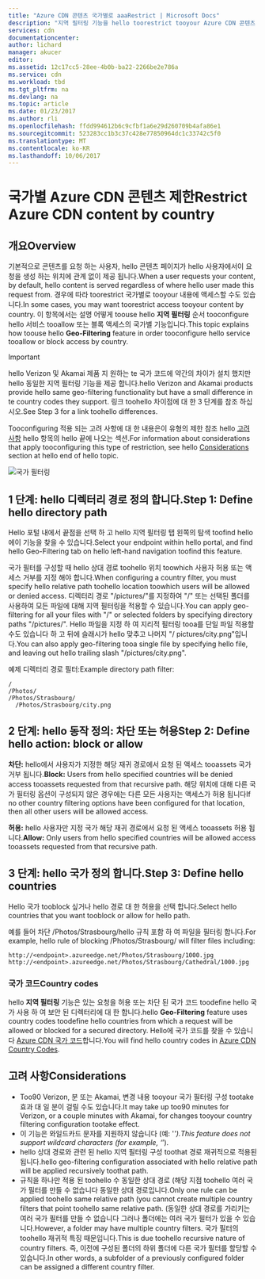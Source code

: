 ```yaml
---
title: "Azure CDN 콘텐츠 국가별로 aaaRestrict | Microsoft Docs"
description: "지역 필터링 기능을 hello toorestrict tooyour Azure CDN 콘텐츠 사용 하 여 액세스 방법에 대해 알아봅니다."
services: cdn
documentationcenter: 
author: lichard
manager: akucer
editor: 
ms.assetid: 12c17cc5-28ee-4b0b-ba22-2266be2e786a
ms.service: cdn
ms.workload: tbd
ms.tgt_pltfrm: na
ms.devlang: na
ms.topic: article
ms.date: 01/23/2017
ms.author: rli
ms.openlocfilehash: ffdd994612b6c9cfbf1a6e29d260709b4afa86e1
ms.sourcegitcommit: 523283cc1b3c37c428e77850964dc1c33742c5f0
ms.translationtype: MT
ms.contentlocale: ko-KR
ms.lasthandoff: 10/06/2017
---
```

# <a name="restrict-azure-cdn-content-by-country"></a><span data-ttu-id="8572e-103">국가별 Azure CDN 콘텐츠 제한</span><span class="sxs-lookup"><span data-stu-id="8572e-103">Restrict Azure CDN content by country</span></span>

## <a name="overview"></a><span data-ttu-id="8572e-104">개요</span><span class="sxs-lookup"><span data-stu-id="8572e-104">Overview</span></span>
<span data-ttu-id="8572e-105">기본적으로 콘텐츠를 요청 하는 사용자, hello 콘텐츠 페이지가 hello 사용자에서이 요청을 생성 하는 위치에 관계 없이 제공 됩니다.</span><span class="sxs-lookup"><span data-stu-id="8572e-105">When a user requests your content, by default, hello content is served regardless of where hello user made this request from.</span></span> <span data-ttu-id="8572e-106">경우에 따라 toorestrict 국가별로 tooyour 내용에 액세스할 수도 있습니다.</span><span class="sxs-lookup"><span data-stu-id="8572e-106">In some cases, you may want toorestrict access tooyour content by country.</span></span> <span data-ttu-id="8572e-107">이 항목에서는 설명 어떻게 toouse hello **지역 필터링** 순서 tooconfigure hello 서비스 tooallow 또는 블록 액세스의 국가별 기능입니다.</span><span class="sxs-lookup"><span data-stu-id="8572e-107">This topic explains how toouse hello **Geo-Filtering** feature in order tooconfigure hello service tooallow or block access by country.</span></span>

> [!IMPORTANT]
> <span data-ttu-id="8572e-108">hello Verizon 및 Akamai 제품 지 원하는 te 국가 코드에 약간의 차이가 설치 했지만 hello 동일한 지역 필터링 기능을 제공 합니다.</span><span class="sxs-lookup"><span data-stu-id="8572e-108">hello Verizon and Akamai products provide hello same geo-filtering functionality but have a small difference in te country codes they support.</span></span> <span data-ttu-id="8572e-109">링크 toohello 차이점에 대 한 3 단계를 참조 하십시오.</span><span class="sxs-lookup"><span data-stu-id="8572e-109">See Step 3 for a link toohello differences.</span></span>


<span data-ttu-id="8572e-110">Tooconfiguring 적용 되는 고려 사항에 대 한 내용은이 유형의 제한 참조 hello [고려 사항](cdn-restrict-access-by-country.md#considerations) hello 항목의 hello 끝에 나오는 섹션.</span><span class="sxs-lookup"><span data-stu-id="8572e-110">For information about considerations that apply tooconfiguring this type of restriction, see hello [Considerations](cdn-restrict-access-by-country.md#considerations) section at hello end of hello topic.</span></span>  

![국가 필터링](./media/cdn-filtering/cdn-country-filtering-akamai.png)

## <a name="step-1-define-hello-directory-path"></a><span data-ttu-id="8572e-112">1 단계: hello 디렉터리 경로 정의 합니다.</span><span class="sxs-lookup"><span data-stu-id="8572e-112">Step 1: Define hello directory path</span></span>
<span data-ttu-id="8572e-113">Hello 포털 내에서 끝점을 선택 하 고 hello 지역 필터링 탭 왼쪽의 탐색 toofind hello에이 기능을 찾을 수 있습니다.</span><span class="sxs-lookup"><span data-stu-id="8572e-113">Select your endpoint within hello portal, and find hello Geo-Filtering tab on hello left-hand navigation toofind this feature.</span></span>

<span data-ttu-id="8572e-114">국가 필터를 구성할 때 hello 상대 경로 toohello 위치 toowhich 사용자 허용 또는 액세스 거부를 지정 해야 합니다.</span><span class="sxs-lookup"><span data-stu-id="8572e-114">When configuring a country filter, you must specify hello relative path toohello location toowhich users will be allowed or denied access.</span></span> <span data-ttu-id="8572e-115">디렉터리 경로 "/pictures/"를 지정하여 "/" 또는 선택된 폴더를 사용하여 모든 파일에 대해 지역 필터링을 적용할 수 있습니다.</span><span class="sxs-lookup"><span data-stu-id="8572e-115">You can apply geo-filtering for all your files with "/" or selected folders by specifying directory paths "/pictures/".</span></span> <span data-ttu-id="8572e-116">Hello 파일을 지정 하 여 지리적 필터링 tooa를 단일 파일 적용할 수도 있습니다 하 고 뒤에 슬래시가 hello 맞추고 나머지 "/ pictures/city.png"입니다.</span><span class="sxs-lookup"><span data-stu-id="8572e-116">You can also apply geo-filtering tooa single file by specifying hello file, and leaving out hello trailing slash "/pictures/city.png".</span></span>

<span data-ttu-id="8572e-117">예제 디렉터리 경로 필터:</span><span class="sxs-lookup"><span data-stu-id="8572e-117">Example directory path filter:</span></span>

    /                                 
    /Photos/
    /Photos/Strasbourg/
      /Photos/Strasbourg/city.png

## <a name="step-2-define-hello-action-block-or-allow"></a><span data-ttu-id="8572e-118">2 단계: hello 동작 정의: 차단 또는 허용</span><span class="sxs-lookup"><span data-stu-id="8572e-118">Step 2: Define hello action: block or allow</span></span>
<span data-ttu-id="8572e-119">**차단:** hello에서 사용자가 지정한 해당 재귀 경로에서 요청 된 액세스 tooassets 국가 거부 됩니다.</span><span class="sxs-lookup"><span data-stu-id="8572e-119">**Block:** Users from hello specified countries will be denied access tooassets requested from that recursive path.</span></span> <span data-ttu-id="8572e-120">해당 위치에 대해 다른 국가 필터링 옵션이 구성되지 않은 경우에는 다른 모든 사용자는 액세스가 허용 됩니다</span><span class="sxs-lookup"><span data-stu-id="8572e-120">If no other country filtering options have been configured for that location, then all other users will be allowed access.</span></span>

<span data-ttu-id="8572e-121">**허용:** hello 사용자만 지정 국가 해당 재귀 경로에서 요청 된 액세스 tooassets 허용 됩니다.</span><span class="sxs-lookup"><span data-stu-id="8572e-121">**Allow:** Only users from hello specified countries will be allowed access tooassets requested from that recursive path.</span></span>

## <a name="step-3-define-hello-countries"></a><span data-ttu-id="8572e-122">3 단계: hello 국가 정의 합니다.</span><span class="sxs-lookup"><span data-stu-id="8572e-122">Step 3: Define hello countries</span></span>
<span data-ttu-id="8572e-123">Hello 국가 tooblock 싶거나 hello 경로 대 한 허용을 선택 합니다.</span><span class="sxs-lookup"><span data-stu-id="8572e-123">Select hello countries that you want tooblock or allow for hello path.</span></span> 

<span data-ttu-id="8572e-124">예를 들어 차단 /Photos/Strasbourg/hello 규칙 포함 하 여 파일을 필터링 합니다.</span><span class="sxs-lookup"><span data-stu-id="8572e-124">For example, hello rule of blocking /Photos/Strasbourg/ will filter files including:</span></span>

    http://<endpoint>.azureedge.net/Photos/Strasbourg/1000.jpg
    http://<endpoint>.azureedge.net/Photos/Strasbourg/Cathedral/1000.jpg


### <a name="country-codes"></a><span data-ttu-id="8572e-125">국가 코드</span><span class="sxs-lookup"><span data-stu-id="8572e-125">Country codes</span></span>
<span data-ttu-id="8572e-126">hello **지역 필터링** 기능은 있는 요청을 허용 또는 차단 된 국가 코드 toodefine hello 국가 사용 하 여 보안 된 디렉터리에 대 한 합니다.</span><span class="sxs-lookup"><span data-stu-id="8572e-126">hello **Geo-Filtering** feature uses country codes toodefine hello countries from which a request will be allowed or blocked for a secured directory.</span></span> <span data-ttu-id="8572e-127">Hello에 국가 코드를 찾을 수 있습니다 [Azure CDN 국가 코드](https://msdn.microsoft.com/library/mt761717.aspx)합니다.</span><span class="sxs-lookup"><span data-stu-id="8572e-127">You will find hello country codes in [Azure CDN  Country Codes](https://msdn.microsoft.com/library/mt761717.aspx).</span></span> 

## <span data-ttu-id="8572e-128"><a id="considerations"></a>고려 사항</span><span class="sxs-lookup"><span data-stu-id="8572e-128"><a id="considerations"></a>Considerations</span></span>
* <span data-ttu-id="8572e-129">Too90 Verizon, 분 또는 Akamai, 변경 내용 tooyour 국가 필터링 구성 tootake 효과 대 일 분이 걸릴 수도 있습니다.</span><span class="sxs-lookup"><span data-stu-id="8572e-129">It may take up too90 minutes for Verizon, or a couple minutes with Akamai, for changes tooyour country filtering configuration tootake effect.</span></span>
* <span data-ttu-id="8572e-130">이 기능은 와일드카드 문자를 지원하지 않습니다 (예: '*').</span><span class="sxs-lookup"><span data-stu-id="8572e-130">This feature does not support wildcard characters (for example, ‘*’).</span></span>
* <span data-ttu-id="8572e-131">hello 상대 경로와 관련 된 hello 지역 필터링 구성 toothat 경로 재귀적으로 적용된 됩니다.</span><span class="sxs-lookup"><span data-stu-id="8572e-131">hello geo-filtering configuration associated with hello relative path will be applied recursively toothat path.</span></span>
* <span data-ttu-id="8572e-132">규칙을 하나만 적용 된 toohello 수 동일한 상대 경로 (해당 지점 toohello 여러 국가 필터를 만들 수 없습니다 동일한 상대 경로입니다.</span><span class="sxs-lookup"><span data-stu-id="8572e-132">Only one rule can be applied toohello same relative path (you cannot create multiple country filters that point toohello same relative path.</span></span> <span data-ttu-id="8572e-133">(동일한 상대 경로를 가리키는 여러 국가 필터를 만들 수 없습니다  그러나 폴더에는 여러 국가 필터가 있을 수 있습니다.</span><span class="sxs-lookup"><span data-stu-id="8572e-133">However, a folder may have multiple country filters.</span></span> <span data-ttu-id="8572e-134">국가 필터의 toohello 재귀적 특징 때문입니다.</span><span class="sxs-lookup"><span data-stu-id="8572e-134">This is due toohello recursive nature of country filters.</span></span> <span data-ttu-id="8572e-135">즉, 이전에 구성된 폴더의 하위 폴더에 다른 국가 필터를 할당할 수 있습니다.</span><span class="sxs-lookup"><span data-stu-id="8572e-135">In other words, a subfolder of a previously configured folder can be assigned a different country filter.</span></span>

